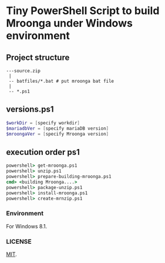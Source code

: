 Tiny PowerShell Script to build Mroonga under Windows environment
===

## Project structure

```log
---source.zip
 |
 -- batfiles/*.bat # put mroonga bat file
 |
 -- *.ps1
```

## versions.ps1

```powershell
$workDir = [specify workdir]
$mariadbVer = [specify mariaDB version]
$mroongaVer = [specify Mroonga version]
```

## execution order ps1

```bat
powershell> get-mroonga.ps1
powershell> unzip.ps1
powershell> prepare-building-mroonga.ps1
cmd> <building Mroonga....>
powershell> package-unzip.ps1
powershell> install-mroonga.ps1
powershell> create-mrnzip.ps1
```

### Environment

For Windows 8.1.

### LICENSE

[MIT](LICENSE).
